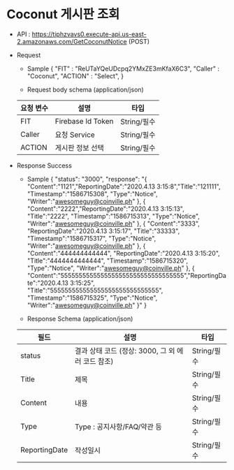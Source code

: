 # Coconut 게시판 조회 


- API : https://tiphzvavs0.execute-api.us-east-2.amazonaws.com/GetCoconutNotice (POST)


- Request

  * Sample
  {
      "FIT" : "ReUTaYQeUDcpq2YMxZE3mKfaX6C3",
      "Caller" : "Coconut",
      "ACTION" : "Select",
  }
  
  * Request body schema (application/json)
  
  요청 변수 | 설명 | 타입
  ------------ | ------------- | -------------
  FIT | Firebase Id Token | String/필수
  Caller | 요청 Service | String/필수
  ACTION | 게시판 정보 선택 | String/필수

- Response Success

  * Sample 
  {
      "status": "3000",
      "response": 
      "{
          "Content":"1121","ReportingDate":"2020.4.13 3:15:8","Title":"121111", "Timestamp":"1586715308", "Type":"Notice", "Writer":"awesomeguy@coinville.ph"
       },
       {
           "Content":"2222","ReportingDate":"2020.4.13 3:15:13", "Title":"2222", "Timestamp":"1586715313", "Type":"Notice", "Writer":"awesomeguy@coinville.ph"
       },
       {
           "Content":"3333", "ReportingDate":"2020.4.13 3:15:17", "Title":"33333", "Timestamp":"1586715317", "Type":"Notice", "Writer":"awesomeguy@coinville.ph"
       },
       {
           "Content":"444444444444", "ReportingDate":"2020.4.13 3:15:20", "Title":"4444444444444", "Timestamp":"1586715320", "Type":"Notice", "Writer":"awesomeguy@coinville.ph"
       },
       {
           "Content":"5555555555555555555555555555555555","ReportingDate":"2020.4.13 3:15:25", "Title":"555555555555555555555555555555", "Timestamp":"1586715325", "Type":"Notice", "Writer":"awesomeguy@coinville.ph"
       }"
  }
  
  * Response Schema (application/json)

  필드 | 설명 | 타입
  ------------ | ------------- | -------------
  status | 결과 상태 코드 (정상: 3000, 그 외 에러 코드 참조) | String/필수
  Title | 제목 | String/필수
  Content | 내용 | String/필수
  Type | Type : 공지사항/FAQ/약관 등 | String/필수
  ReportingDate | 작성일시 | String/필수
  
